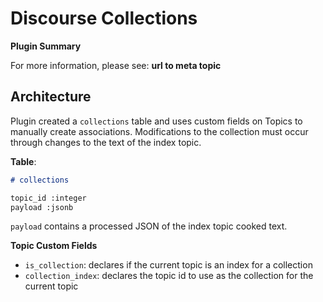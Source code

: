 # Discourse Collections

**Plugin Summary**

For more information, please see: **url to meta topic**

## Architecture

Plugin created a `collections` table and uses custom fields on Topics to manually create associations. Modifications to the collection must occur through changes to the text of the index topic.

**Table**:

```md
# collections

topic_id :integer
payload :jsonb
```

`payload` contains a processed JSON of the index topic cooked text.

**Topic Custom Fields**

- `is_collection`: declares if the current topic is an index for a collection
- `collection_index`: declares the topic id to use as the collection for the current topic
